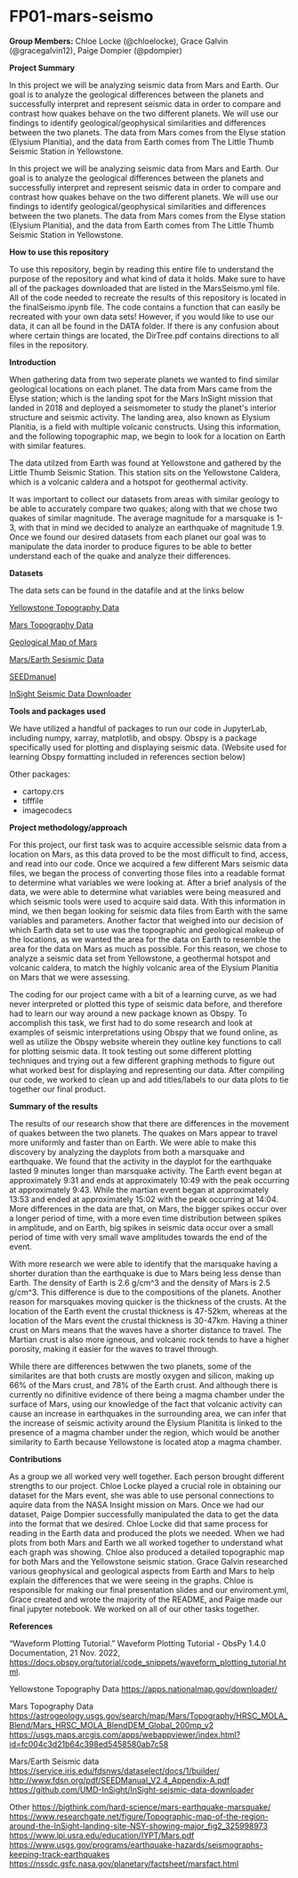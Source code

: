 # FP01-mars-seismo 

**Group Members:** Chloe Locke (@chloelocke), Grace Galvin (@gracegalvin12), Paige Dompier (@pdompier) 

**Project Summary** 
   
   In this project we will be analyzing seismic data from Mars and Earth. Our goal is to analyze the geological differences between the planets and successfully interpret and represent seismic data in order to compare and contrast how quakes behave on the two different planets. We will use our findings to identify geological/geophysical similarities and differences between the two planets. The data from Mars comes from the Elyse station (Elysium Planitia), and the data from Earth comes from The Little Thumb Seismic Station in Yellowstone. 

  In this project we will be analyzing seismic data from Mars and Earth. Our goal is to analyze the geological differences between the planets and successfully interpret and represent seismic data in order to compare and contrast how quakes behave on the two different planets. We will use our findings to identify geological/geophysical similarities and differences between the two planets. The data from Mars comes from the Elyse station (Elysium Planitia), and the data from Earth comes from The Little Thumb Seismic Station in Yellowstone. 

**How to use this repository** 

   To use this repository, begin by reading this entire file to understand the purpose of the repository and what kind of data it holds. Make sure to have all of the packages downloaded that are listed in the MarsSeismo.yml file. All of the code needed to recreate the results of this repository is located in the finalSeismo.ipynb file. The code contains a function that can easily be recreated with your own data sets! However, if you would like to use our data, it can all be found in the DATA folder. If there is any confusion about where certain things are located, the DirTree.pdf contains directions to all files in the repository.

**Introduction**  

   When gathering data from two seperate planets we wanted to find similar geological locations on each planet. The data from Mars came from the Elyse station; which is the landing spot for the Mars InSight mission that landed in 2018 and deployed a seismometer to study the planet's interior structure and seismic activity. The landing area, also known as Elysium Planitia, is a field with multiple volcanic constructs. Using this information, and the following topographic map, we begin to look for a location on Earth with similar features.  
 
   The data utilzed from Earth was found at Yellowstone and gathered by the Little Thumb Seismic Station. This station sits on the Yellowstone Caldera, which is a volcanic caldera and a hotspot for geothermal activity.  

  It was important to collect our datasets from areas with similar geology to be able to accurately compare two quakes; along with that we chose two quakes of similar magnitude. The average magnitude for a marsquake is 1-3, with that in mind we decided to analyze an earthquake of magnitude 1.9. Once we found our desired datasets from each planet our goal was to manipulate the data inorder to produce figures to be able to better understand each of the quake and analyze their differences.  

**Datasets** 

The data sets can be found in the datafile and at the links below 

[Yellowstone Topography Data](https://apps.nationalmap.gov/downloader/) 

[Mars Topography Data](https://astrogeology.usgs.gov/search/map/Mars/Topography/HRSC_MOLA_Blend/Mars_HRSC_MOLA_BlendDEM_Global_200mp_v2) 

[Geological Map of Mars](https://usgs.maps.arcgis.com/apps/webappviewer/index.html?id=fc004c3d21b64c398ed5458580ab7c58) 

[Mars/Earth Sesismic Data](https://service.iris.edu/fdsnws/dataselect/docs/1/builder/) 

[SEEDmanuel](http://www.fdsn.org/pdf/SEEDManual_V2.4_Appendix-A.pdf) 

[InSight Seismic Data Downloader](https://github.com/UMD-InSight/InSight-seismic-data-downloader) 

**Tools and packages used**   

   We have utilized a handful of packages to run our code in JupyterLab, including numpy, xarray, matplotlib, and obspy.  Obspy is a package specifically used for plotting and displaying seismic data. (Website used for learning Obspy formatting included in references section below)   

   Other packages: 
   - cartopy.crs 
   - tifffile 
   - imagecodecs 

**Project methodology/approach**   

   For this project, our first task was to acquire accessible seismic data from a location on Mars, as this data proved to be the most difficult to find, access, and read into our code.  Once we acquired a few different Mars seismic data files, we began the process of converting those files into a readable format to determine what variables we were looking at.  After a brief analysis of the data, we were able to determine what variables were being measured and which seismic tools were used to acquire said data.  With this information in mind, we then began looking for seismic data files from Earth with the same variables and parameters.  Another factor that weighed into our decision of which Earth data set to use was the topographic and geological makeup of the locations, as we wanted the area for the data on Earth to resemble the area for the data on Mars as much as possible.  For this reason, we chose to analyze a seismic data set from Yellowstone, a geothermal hotspot and volcanic caldera, to match the highly volcanic area of the Elysium Planitia on Mars that we were assessing.   

   The coding for our project came with a bit of a learning curve, as we had never interpreted or plotted this type of seismic data before, and therefore had to learn our way around a new package known as Obspy.  To accomplish this task, we first had to do some research and look at examples of seismic interpretations using Obspy that we found online, as well as utilize the Obspy website wherein they outline key functions to call for plotting seismic data.  It took testing out some different plotting techniques and trying out a few different graphing methods to figure out what worked best for displaying and representing our data.  After compiling our code, we worked to clean up and add titles/labels to our data plots to tie together our final product. 


**Summary of the results**   

   The results of our research show that there are differences in the movement of quakes between the two planets. The quakes on Mars appear to travel more uniformly and faster than on Earth. We were able to make this discovery by analyzing the dayplots from both a marsquake and earthquake. We found that the activity in the dayplot for the earthquake lasted 9 minutes longer than marsquake activity. The Earth event began at approximately 9:31 and ends at approximately 10:49 with the peak occurring at approximately 9:43. While the martian event began at approximately 13:53 and ended at approximately 15:02 with the peak occurring at 14:04. More differences in the data are that, on Mars, the bigger spikes occur over a longer period of time, with a more even time distribution between spikes in amplitude, and on Earth, big spikes in seismic data occur over a small period of time with very small wave amplitudes towards the end of the event.  

   With more research we were able to identify that the marsquake having a shorter duration than the earthquake is due to Mars being less dense than Earth. The density of Earth is 2.6 g/cm^3 and the density of Mars is 2.5 g/cm^3. This difference is due to the compositions of the planets.  Another reason for marsquakes moving quicker is the thickness of the crusts. At the location of the Earth event the crustal thickness is 47-52km, whereas at the location of the Mars event the crustal thickness is 30-47km. Having a thiner crust on Mars means that the waves have a shorter distance to travel. The Martian crust is also more igneous, and volcanic rock tends to have a higher porosity, making it easier for the waves to travel through.  

   While there are differences betwwen the two planets, some of the similarites are that both crusts are mostly oxygen and silicon, making up 66% of the Mars crust, and 78% of the Earth crust. And although there is currently no difinitive evidence of there being a magma chamber under the surface of Mars, using our knowledge of the fact that volcanic activity can cause an increase in earthquakes in the surrounding area, we can infer that the increase of seismic activity around the Elysium Planitita is linked to the presence of a magma chamber under the region, which would be another similarity to Earth because Yellowstone is located atop a magma chamber.  
 

**Contributions** 

   As a group we all worked very well together. Each person brought different strengths to our project. Chloe Locke played a crucial role in obtaining our dataset for the Mars event, she was able to use personal connections to aquire data from the NASA Insight mission on Mars. Once we had our dataset, Paige Dompier successfully manipulated the data to get the data into the format that we desired. Chloe Locke did that same process for reading in the Earth data and produced the plots we needed. When we had plots from both Mars and Earth we all worked together to understand what each graph was showing. Chloe also produced a detailed topographic map for both Mars and the Yellowstone seismic station. Grace Galvin researched various geophysical and geological aspects from Earth and Mars to help explain the differences that we were seeing in the graphs. Chloe is responsible for making our final presentation slides and our enviroment.yml, Grace created and wrote the majority of the README, and Paige made our final jupyter notebook. We worked on all of our other tasks together.  

**References**   

“Waveform Plotting Tutorial.” Waveform Plotting Tutorial - ObsPy 1.4.0 Documentation, 21 Nov. 2022, https://docs.obspy.org/tutorial/code_snippets/waveform_plotting_tutorial.html.  

Yellowstone Topography Data 
https://apps.nationalmap.gov/downloader/ 

Mars Topography Data 
https://astrogeology.usgs.gov/search/map/Mars/Topography/HRSC_MOLA_Blend/Mars_HRSC_MOLA_BlendDEM_Global_200mp_v2 
https://usgs.maps.arcgis.com/apps/webappviewer/index.html?id=fc004c3d21b64c398ed5458580ab7c58 

Mars/Earth Seismic data 
https://service.iris.edu/fdsnws/dataselect/docs/1/builder/ 
http://www.fdsn.org/pdf/SEEDManual_V2.4_Appendix-A.pdf 
https://github.com/UMD-InSight/InSight-seismic-data-downloader 

Other 
https://bigthink.com/hard-science/mars-earthquake-marsquake/ 
https://www.researchgate.net/figure/Topographic-map-of-the-region-around-the-InSight-landing-site-NSY-showing-major_fig2_325998973 
https://www.lpi.usra.edu/education/IYPT/Mars.pdf 
https://www.usgs.gov/programs/earthquake-hazards/seismographs-keeping-track-earthquakes 
https://nssdc.gsfc.nasa.gov/planetary/factsheet/marsfact.html 

 
